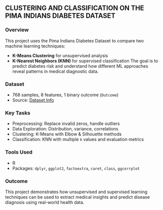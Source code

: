 ## CLUSTERING AND CLASSIFICATION ON THE PIMA INDIANS DIABETES DATASET 

### Overview
This project uses the Pima Indians Diabetes Dataset to compare two machine learning techniques:
- **K-Means Clustering** for unsupervised analysis
- **K-Nearest Neighbors (KNN)** for supervised classification
The goal is to predict diabetes risk and understand how different ML approaches reveal patterns in medical diagnostic data.

### Dataset
- 768 samples, 8 features, 1 binary outcome (`Outcome`)
- Source: [Dataset Info](https://raw.githubusercontent.com/jbrownlee/Datasets/master/pima-indians-diabetes.names)

### Key Tasks
- Preprocessing: Replace invalid zeros, handle outliers  
- Data Exploration: Distribution, variance, correlations  
- Clustering: K-Means with Elbow & Silhouette methods  
- Classification: KNN with multiple `k` values and evaluation metrics

### Tools Used
- R  
- Packages: `dplyr`, `ggplot2`, `factoextra`, `caret`, `class`, `ggcorrplot`

### Outcome
This project demonstrates how unsupervised and supervised learning techniques can be used to extract medical insights and predict disease diagnosis using real-world health data.


